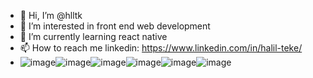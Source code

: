 - 👋 Hi, I’m @hlltk
- 👀 I’m interested in front end web development 
- 🌱 I’m currently learning react native 
- 📫 How to reach me linkedin: https://www.linkedin.com/in/halil-teke/
- ![image](https://user-images.githubusercontent.com/48248037/198838159-a87b40d1-395c-4ea4-8178-b1fec4ca1f95.png)![image](https://user-images.githubusercontent.com/48248037/198838194-a2b70c1d-7d27-42b3-9a4f-72b83e0c25c6.png)![image](https://user-images.githubusercontent.com/48248037/198838214-09480087-bdc3-4f01-8b8e-bb80f9dfbbdb.png)![image](https://user-images.githubusercontent.com/48248037/198838233-20a8cf99-5345-49be-b757-e600717bd3ea.png)![image](https://user-images.githubusercontent.com/48248037/198838267-1682dd04-b4c2-4ca2-ab4e-5fc4f61f4633.png)![image](https://user-images.githubusercontent.com/48248037/198838281-a454e512-360b-4928-949d-83711768bddd.png)






